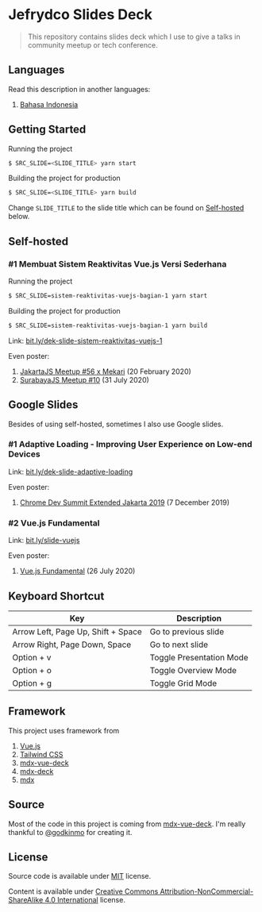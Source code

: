 # Jefrydco Slides Deck

> This repository contains slides deck which I use to give a talks in community meetup or tech conference.

## Languages

Read this description in another languages:

1. [Bahasa Indonesia](./readme.id.md)

## Getting Started

Running the project

```bash
$ SRC_SLIDE=<SLIDE_TITLE> yarn start
```

Building the project for production

```bash
$ SRC_SLIDE=<SLIDE_TITLE> yarn build
```

Change `SLIDE_TITLE` to the slide title which can be found on [Self-hosted](#self-hosted) below.

## Self-hosted

### #1 Membuat Sistem Reaktivitas Vue.js Versi Sederhana

Running the project

```bash
$ SRC_SLIDE=sistem-reaktivitas-vuejs-bagian-1 yarn start
```

Building the project for production

```bash
$ SRC_SLIDE=sistem-reaktivitas-vuejs-bagian-1 yarn build
```

Link: [bit.ly/dek-slide-sistem-reaktivitas-vuejs-1](https://bit.ly/dek-slide-sistem-reaktivitas-vuejs-1)

Even poster:
1. [JakartaJS Meetup #56 x Mekari](/poster/jakartajs-meetup-56-x-mekari.jpeg) (20 February 2020)
2. [SurabayaJS Meetup #10](/poster/surabayajs-meetup-10.png) (31 July 2020)

## Google Slides

Besides of using self-hosted, sometimes I also use Google slides.

### #1 Adaptive Loading - Improving User Experience on Low-end Devices

Link: [bit.ly/dek-slide-adaptive-loading](https://bit.ly/dek-slide-adaptive-loading)

Even poster:
1. [Chrome Dev Summit Extended Jakarta 2019](/poster/chrome-dev-summit-extended-jakarta-2019.png) (7 December 2019)

### #2 Vue.js Fundamental

Link: [bit.ly/slide-vuejs](https://bit.ly/slide-vuejs)

Even poster:
1. [Vue.js Fundamental](/poster/himit-vuejs-fundamental.jpeg) (26 July 2020)

## Keyboard Shortcut

| Key       | Description                                           |
| ----------- | ----------------------------------------------------|
| Arrow Left, Page Up, Shift + Space | Go to previous slide  |
| Arrow Right, Page Down, Space | Go to next slide      |
| Option + v  | Toggle Presentation Mode                            |
| Option + o  | Toggle Overview Mode                              |
| Option + g  | Toggle Grid Mode                                  |

## Framework

This project uses framework from

1. [Vue.js](https://vuejs.org)
2. [Tailwind CSS](https://tailwindcss.com/)
4. [mdx-vue-deck](https://github.com/godkinmo/mdx-vue-deck)
5. [mdx-deck](https://github.com/jxnblk/mdx-deck)
6. [mdx](https://mdxjs.com/)

## Source

Most of the code in this project is coming from [mdx-vue-deck](https://github.com/godkinmo/mdx-vue-deck). I'm really thankful to [@godkinmo](https://github.com/godkinmo) for creating it.

## License

Source code is available under [MIT](https://choosealicense.com/licenses/mit/) license.

Content is available under [Creative Commons Attribution-NonCommercial-ShareAlike 4.0 International](https://creativecommons.org/licenses/by-nc-sa/4.0/) license.
